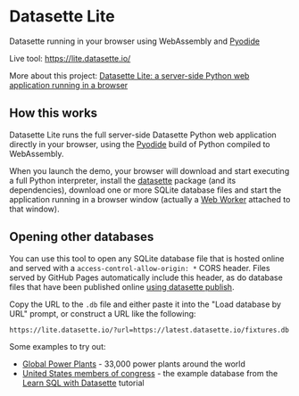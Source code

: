 # Datasette Lite

Datasette running in your browser using WebAssembly and [Pyodide](https://pyodide.org)

Live tool: https://lite.datasette.io/

More about this project: [Datasette Lite: a server-side Python web application running in a browser](https://simonwillison.net/2022/May/4/datasette-lite/)

## How this works

Datasette Lite runs the full server-side Datasette Python web application directly in your browser, using the [Pyodide](https://pyodide.org) build of Python compiled to WebAssembly.

When you launch the demo, your browser will download and start executing a full Python interpreter, install the [datasette](https://pypi.org/project/datasette/) package (and its dependencies), download one or more SQLite database files and start the application running in a browser window (actually a [Web Worker](https://developer.mozilla.org/en-US/docs/Web/API/Web_Workers_API/Using_web_workers) attached to that window).

## Opening other databases

You can use this tool to open any SQLite database file that is hosted online and served with a `access-control-allow-origin: *` CORS header. Files served by GitHub Pages automatically include this header, as do database files that have been published online [using datasette publish](https://docs.datasette.io/en/stable/publish.html).

Copy the URL to the `.db` file and either paste it into the "Load database by URL" prompt, or construct a URL like the following:

    https://lite.datasette.io/?url=https://latest.datasette.io/fixtures.db

Some examples to try out:

- [Global Power Plants](https://lite.datasette.io/datasette-lite/?url=https://global-power-plants.datasettes.com/global-power-plants.db) - 33,000 power plants around the world
- [United States members of congress](https://lite.datasette.io/datasette-lite/?url=https://congress-legislators.datasettes.com/legislators.db) - the example database from the [Learn SQL with Datasette](https://datasette.io/tutorials/learn-sql) tutorial
